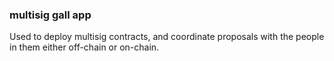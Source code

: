 ### multisig gall app

Used to deploy multisig contracts, and coordinate proposals with the people in them either off-chain or on-chain.

